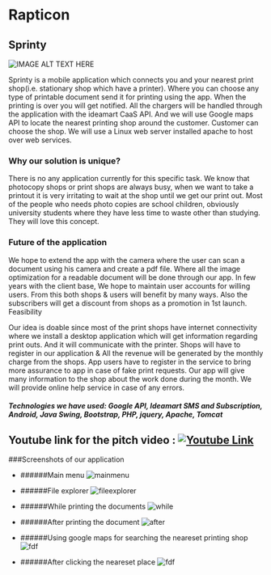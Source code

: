 # Rapticon

## Sprinty

![IMAGE ALT TEXT HERE](http://i66.tinypic.com/2ns7zn5.png)

Sprinty is a mobile application which connects you and your nearest print shop(i.e. stationary shop which have a printer). Where you can choose any type of printable document send it for printing using the app. When the printing is over you will get notified. All the chargers will be handled through the application with the ideamart CaaS API. And we will use Google maps API to locate the nearest printing shop around the customer. Customer can choose the shop. We will use a Linux web server installed apache to host over web services. 

### Why our solution is unique?
There is no any application currently for this specific task. We know that photocopy shops or print shops are always busy, when we want to take a printout it is very irritating to wait at the shop until we get our print out. Most of the people who needs photo copies are school children, obviously university students where they have less time to waste other than studying. They will love this concept. 


### Future of the application
We hope to extend the app with the camera where the user can scan a document using his camera and create a pdf file. Where all the image optimization for a readable document will be done through our app.
In few years with the client base, We hope to maintain user accounts for willing users. From this both shops & users will benefit by many ways. Also the subscribers will get a discount from shops as a promotion in 1st launch.
Feasibility



Our idea is doable since most of the print shops have internet connectivity where we install a desktop application which will get information regarding print outs. And it will communicate with the printer. Shops will have to register in our application & All the revenue will be generated by the monthly charge from the shops. App users have to register in the service to bring more assurance to app in case of fake print requests. Our app will give many information to the shop about the work done during the month. We will provide online help service in case of any errors.


##### Technologies we have used: Google API, Ideamart SMS and Subscription, Android, Java Swing, Bootstrap, PHP, jquery, Apache, Tomcat



## Youtube link for the pitch video : [![Youtube Link](https://img.youtube.com/vi/https://https://youtu.be/NZxiO2-b_pc/1.jpg)](https://youtu.be/NZxiO2-b_pc)




###Screenshots of our application


- ######Main menu
![mainmenu](https://i.imgsafe.org/b34f87d.png)


- ######File explorer
![fileexplorer](https://i.imgsafe.org/b2eae20.png)


- ######While printing the documents
![while](https://i.imgsafe.org/bbc4ec1.png)


- ######After printing the document
![after](https://i.imgsafe.org/b34f87d.png)


- ######Using google maps for searching the neareset printing shop
![fdf](https://i.imgsafe.org/bd2b770.png)


- ######After clicking the neareset place
![fdf](https://i.imgsafe.org/bd9cf71.png)
